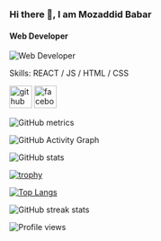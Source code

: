 ### Hi there 👋, I am Mozaddid Babar
#### Web Developer
![Web Developer](https://z-p3-scontent.fdac12-1.fna.fbcdn.net/v/t39.30808-1/344186572_1284132279123338_33176694557709066_n.jpg?stp=c0.48.200.200a_dst-jpg_p200x200&_nc_cat=109&ccb=1-7&_nc_sid=7206a8&_nc_eui2=AeEdVspwFjGf081pwcFBdIQVXNYRgkrwq-dc1hGCSvCr5_b9Z11ZG7BVEhNDIiwLRrU-6QAbJFE2cLCXv3tjxEj5&_nc_ohc=0f7DpMr1T1cAX-AqU9N&_nc_ht=z-p3-scontent.fdac12-1.fna&oh=00_AfBw7V8Q4cJjZgsuNXO_rfuUQCE3ioiK8rhf0LaMsV4szw&oe=64876B7B)


Skills: REACT / JS / HTML / CSS


[<img src='https://cdn.jsdelivr.net/npm/simple-icons@3.0.1/icons/github.svg' alt='github' height='40'>](https://github.com/Mozaddidbabar)  [<img src='https://cdn.jsdelivr.net/npm/simple-icons@3.0.1/icons/facebook.svg' alt='facebook' height='40'>](https://www.facebook.com/mozaddidbabar)  

![GitHub metrics](https://metrics.lecoq.io/Mozaddidbabar) 

![GitHub Activity Graph](https://activity-graph.herokuapp.com/graph?username=Mozaddidbabar)  

![GitHub stats](https://github-readme-stats.vercel.app/api?username=Mozaddidbabar&show_icons=true&count_private=true)  

[![trophy](https://github-profile-trophy.vercel.app/?username=Mozaddidbabar)](https://github.com/ryo-ma/github-profile-trophy)

[![Top Langs](https://github-readme-stats.vercel.app/api/top-langs/?username=Mozaddidbabar)](https://github.com/anuraghazra/github-readme-stats)


 

![GitHub streak stats](https://streak-stats.demolab.com/?user=Mozaddidbabar)  

![Profile views](https://gpvc.arturio.dev/Mozaddidbabar)  
